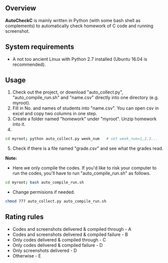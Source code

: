 ## Overview

**AutoCheckC** is mainly written in Python (with some bash shell as complements)
to automatically check homework of C code and running screenshot.


## System requirements

- A not too ancient Linux with Python 2.7 installed (Ubuntu 16.04  is recommended).


## Usage

1. Check out the project, or download "auto_collect.py", "auto_compile_run.sh" and
"name.csv" directly into one directory (e.g. myroot).
2. Fill in No. and names of students into "name.csv". You can open csv in excel and copy two columns
in one step.
3. Create a folder named "homework" under "myroot". Unzip homework into it.
4. 
```bash
cd myroot; python auto_collect.py week_num   # set week_num=1,2,3...
```
5. Check if there is a file named "grade.csv" and see what the grades read.

**Note:** 
- Here we only compile the codes. If you'd like to risk your computer to run the codes,
you'll have to run "auto_compile_run.sh" as follows.
```bash
cd myroot; bash auto_compile_run.sh
```
- Change permisions if needed.
```bash
chmod 777 auto_collect.py auto_compile_run.sh
```
## Rating rules

- Codes and screenshots delivered & compiled through - A
- Codes and screenshots delivered & compiled failure - B
- Only codes delivered & compiled through            - C
- Only codes delivered & compiled failure            - D
- Only screenshots delivered                         - D
- Otherwise                                          - E
